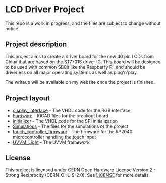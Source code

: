 # LCD Driver Project

This repo is a work in progress, and the files are subject to change without notice.

## Project description
This project aims to create a driver board for the new 40 pin LCDs from China that are based on the ST7701S driver IC. This board will be designed to be used with common SBCs like the Raspberry Pi, and should be driverless on all major operating systems as well as plug'n'play.

The writeup will be available on my website once the project is finished.

## Project layout
- [display_interface](display_interface/) - The VHDL code for the RGB interface
- [hardware](hardware/) - KiCAD files for the breakout board
- [initializer](initializer/) - The VHDL code for the SPI initialization
- [Simulations](Simulations/) - The files for the simulations of the project
- [touch_controller_firmware](touch_controller_firmware/) - The firmware for the RP2040 microcontroller handling the touch input
- [UVVM_Light](https://github.com/UVVM/UVVM_Light) - The UVVM framework

## License
This project is licensed under CERN Open Hardware License Version 2 - Strong Reciprocity (CERN-OHL-S-2.0). See [LICENSE](LICENSE) for more details.